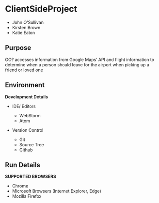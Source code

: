 
# ClientSideProject
* John O'Sullivan
* Kirsten Brown
* Katie Eaton

## Purpose
GO? accesses information from Google Maps’ API and flight information to determine when a person should leave for the airport when picking up a friend or loved one


## Environment
__Development Details__
*  IDE/ Editors
	* WebStorm
	* Atom

* Version Control
    * Git
    * Source Tree
    * Github

## Run Details
__SUPPORTED BROWSERS__
* Chrome
* Microsoft Browsers (Internet Explorer, Edge)
* Mozilla Firefox

